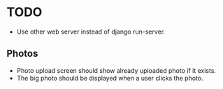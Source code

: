 # TODO
- Use other web server instead of django run-server.

## Photos
- Photo upload screen should show already uploaded photo if it exists.
- The big photo should be displayed when a user clicks the photo.
